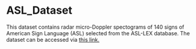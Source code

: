 # ASL_Dataset

This dataset contains radar micro-Doppler spectograms of 140 signs of American Sign Language (ASL) selected from the ASL-LEX database. The dataset can be accessed via [this link.](https://bama365-my.sharepoint.com/:f:/g/personal/ekurtoglu_crimson_ua_edu/Eg6qRtMx1ENCvfQXJec9iPMB6AYQyOYlI23vx-tNm2G0TQ?e=21OZwP)

